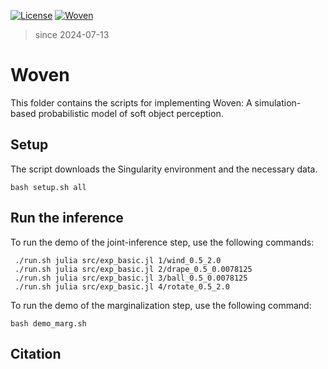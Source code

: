 [![License](https://img.shields.io/badge/license-MIT-green.svg)](https://opensource.org/licenses/MIT)
[![Woven](https://img.shields.io/badge/language-Julia-red.svg)]()

> since 2024-07-13

# Woven
This folder contains the scripts for implementing Woven: A simulation-based probabilistic model of soft object perception.

## Setup
The script downloads the Singularity environment and the necessary data.

```
bash setup.sh all
```

## Run the inference

To run the demo of the joint-inference step, use the following commands:
```
 ./run.sh julia src/exp_basic.jl 1/wind_0.5_2.0
 ./run.sh julia src/exp_basic.jl 2/drape_0.5_0.0078125
 ./run.sh julia src/exp_basic.jl 3/ball_0.5_0.0078125
 ./run.sh julia src/exp_basic.jl 4/rotate_0.5_2.0
```
To run the demo of the marginalization step, use the following command:
```
bash demo_marg.sh
```
## Citation
